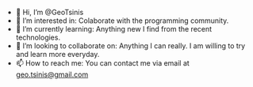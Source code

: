 - 👋 Hi, I’m @GeoTsinis
- 👀 I’m interested in: Colaborate with the programming community.
- 🌱 I’m currently learning: Anything new I find from the recent technologies. 
- 💞️ I’m looking to collaborate on: Anything I can really. I am willing to try and learn more everyday. 
- 📫 How to reach me: You can contact me via email at geo.tsinis@gmail.com

